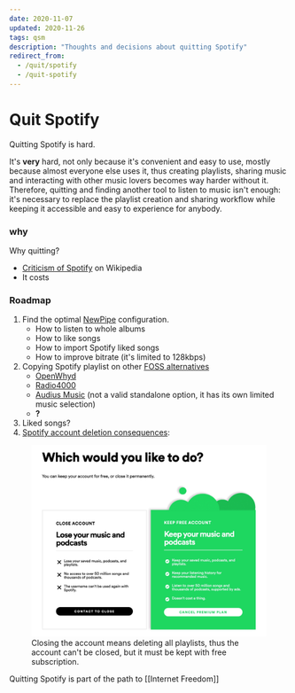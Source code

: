 ```yaml
---
date: 2020-11-07
updated: 2020-11-26
tags: qsm
description: "Thoughts and decisions about quitting Spotify"
redirect_from:
  - /quit/spotify
  - /quit-spotify
---
```

# Quit Spotify

Quitting Spotify is hard.

It's **very** hard, not only because it's convenient and easy to use, mostly because almost everyone else uses it, thus creating playlists, sharing music and interacting with other music lovers becomes way harder without it. Therefore, quitting and finding another tool to listen to music isn't enough: it's necessary to replace the playlist creation and sharing workflow while keeping it accessible and easy to experience for anybody.

### why

Why quitting?

- [Criticism of Spotify](https://en.m.wikipedia.org/wiki/Criticism_of_Spotify) on Wikipedia
- It costs

### Roadmap

1. Find the optimal [NewPipe](https://newpipe.schabi.org/) configuration.
	- How to listen to whole albums
	- How to like songs
	- How to import Spotify liked songs
	- How to improve bitrate (it's limited to 128kbps)
1. Copying Spotify playlist on other [FOSS alternatives](https://alternativeto.net/software/spotify/?license=opensource)
	- [OpenWhyd](https://openwhyd.org)
	- [Radio4000](https://radio4000.com/)
	- [Audius Music](https://audius.co/) (not a valid standalone option, it has its own limited music selection)
	- **?**
1. Liked songs?
1. [Spotify account deletion consequences](https://community.spotify.com/t5/Spotify-Answers/How-do-I-close-my-Spotify-Account/ta-p/4663172):

<figure>
	<img src="/images/Spotify-close-account.jpg" title="repercussions of closing Spotify account" alt="repercussions of closing Spotify account" />
	<figcaption>
		Closing the account means deleting all playlists, thus the account can't be closed, but it must be kept with free subscription.
	</figcaption>
</figure>

Quitting Spotify is part of the path to [[Internet Freedom]]